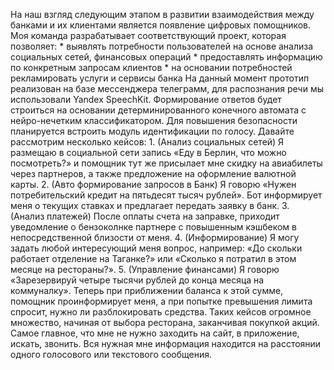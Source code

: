 На наш взгляд следующим этапом в развитии взаимодействия между банками и их клиентами является появление цифровых помощников. 
Моя команда разрабатывает соответствующий проект, которая позволяет: 
	* выявлять потребности пользователей на основе анализа социальных сетей, финансовых операций 
	* предоставлять информацию по конкретным запросам клиентов 
	* на основании потребностей рекламировать услуги и сервисы банка 
На данный момент прототип реализован на базе мессенджера телеграмм, для распознания речи мы использовали Yandex SpeechKit. Формирование ответов будет строиться на основании детерминированного конечного автомата с нейро-нечетким классификатором. Для повышения безопасности планируется встроить модуль идентификации по голосу. Давайте рассмотрим несколько кейсов: 
	1. (Анализ социальных сетей) Я размещаю в социальной сети запись «Еду в Берлин, что можно посмотреть?» и помощник тут же присылает мне скидку на авиабилеты через партнеров, а также предложение на оформление валютной карты. 
	2. (Авто формирование запросов в Банк) Я говорю «Нужен потребительский кредит на пятьдесят тысяч рублей». Бот информирует меня о текущих ставках и предлагает передать заявку в банк. 
	3. (Анализ платежей) После оплаты счета на заправке, приходит уведомление о бензоколнке партнере с повышенным кэшбеком в непосредственной близости от меня. 
	4. (Информирование) Я могу задать любой интересующий меня вопрос, например: «До скольки работает отделение на Таганке?» или «Сколько я потратил в этом месяце на рестораны?». 
	5. (Управление финансами) Я говорю «Зарезервируй четыре тысячи рублей до конца месяца на коммуналку». Теперь при приближении баланса к этой сумме, помощник проинформирует меня, а при попытке превышения лимита спросит, нужно ли разблокировать средства. 
Таких кейсов огромное множество, начиная от выбора ресторана, заканчивая покупкой акций. Самое главное, что мне не нужно заходить на сайт, в приложение, искать, звонить. Вся нужная мне информация находится на расстоянии одного голосового или текстового сообщения.